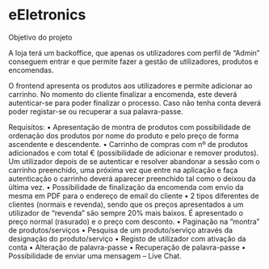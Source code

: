 # eEletronics


Objetivo do projeto

A loja terá um backoffice, que apenas os utilizadores com perfil de “Admin” conseguem entrar e que permite fazer a gestão de utilizadores, produtos e encomendas.

O frontend apresenta os produtos aos utilizadores e permite adicionar ao carrinho. 
No momento do cliente finalizar a encomenda, este deverá autenticar-se para poder finalizar o processo. Caso não tenha conta deverá poder registar-se ou recuperar a sua palavra-passe.

Requisitos:
• Apresentação de montra de produtos com possibilidade de ordenação dos produtos por nome do produto e pelo preço de forma ascendente e descendente.
• Carrinho de compras com nº de produtos adicionados e com total € (possibilidade de adicionar e remover produtos). Um utilizador depois de se autenticar e resolver abandonar a sessão com o carrinho preenchido, uma próxima vez que entre na aplicação e faça autenticação o carrinho deverá aparecer preenchido tal como o deixou da última vez.
• Possibilidade de finalização da encomenda com envio da mesma em PDF para o endereço de email do cliente
• 2 tipos diferentes de clientes (normais e revenda), sendo que os preços apresentados a um utilizador de “revenda” são sempre 20% mais baixos. É apresentado o preço normal (rasurado) e o preço com desconto.
• Paginação na “montra” de produtos/serviços
• Pesquisa de um produto/serviço através da designação do produto/serviço
• Registo de utilizador com ativação da conta
• Alteração de palavra-passe
• Recuperação de palavra-passe
• Possibilidade de enviar uma mensagem – Live Chat.
